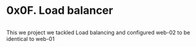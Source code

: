 # 0x0F. Load balancer

<img src="https://s3.amazonaws.com/intranet-projects-files/holbertonschool-sysadmin_devops/275/qfdked8.png" alt="" loading="lazy" style="">

This we project we tackled Load balancing and configured web-02 to be identical to web-01
